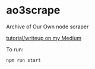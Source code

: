 # ao3scrape
Archive of Our Own node scraper 

[tutorial/writeup on my Medium](https://howardlee93.medium.com/creating-an-ao3-web-scraper-with-node-45042eec8db9)


To run:

```
npm run start
```